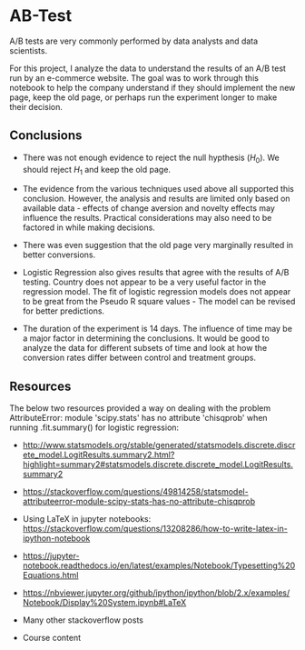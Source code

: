 # AB-Test

A/B tests are very commonly performed by data analysts and data scientists.

For this project, I analyze the data to understand the results of an A/B test run by an e-commerce website. The goal was to work through this notebook to help the company understand if they should implement the new page, keep the old page, or perhaps run the experiment longer to make their decision.

## Conclusions
- There was not enough evidence to reject the null hypthesis ($H_0$). We should reject $H_1$ and keep the old page.

- The evidence from the various techniques used above all supported this conclusion. However, the analysis and results are limited only based on available data - effects of change aversion and novelty effects may influence the results. Practical considerations may also need to be factored in while making decisions.

- There was even suggestion that the old page very marginally resulted in better conversions.

- Logistic Regression also gives results that agree with the results of A/B testing. Country does not appear to be a very useful factor in the regression model. The fit of logistic regression models does not appear to be great from the Pseudo R square values - The model can be revised for better predictions.

- The duration of the experiment is 14 days. The influence of time may be a major factor in determining the conclusions. It would be good to analyze the data for different subsets of time and look at how the conversion rates differ between control and treatment groups.


## Resources
The below two resources provided a way on dealing with the problem AttributeError: module 'scipy.stats' has no attribute 'chisqprob' when running .fit.summary() for logistic regression:
- http://www.statsmodels.org/stable/generated/statsmodels.discrete.discrete_model.LogitResults.summary2.html?highlight=summary2#statsmodels.discrete.discrete_model.LogitResults.summary2

- https://stackoverflow.com/questions/49814258/statsmodel-attributeerror-module-scipy-stats-has-no-attribute-chisqprob

- Using LaTeX in jupyter notebooks:
https://stackoverflow.com/questions/13208286/how-to-write-latex-in-ipython-notebook

- https://jupyter-notebook.readthedocs.io/en/latest/examples/Notebook/Typesetting%20Equations.html

- https://nbviewer.jupyter.org/github/ipython/ipython/blob/2.x/examples/Notebook/Display%20System.ipynb#LaTeX

- Many other stackoverflow posts

- Course content
